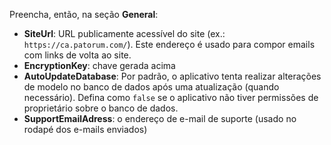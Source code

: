 ﻿Preencha, então, na seção **General**:

* **SiteUrl**: URL publicamente acessível do site (ex.: `https://ca.patorum.com/`). Este endereço é usado para compor emails com links de volta ao site.
* **EncryptionKey**: chave gerada acima
* **AutoUpdateDatabase**: Por padrão, o aplicativo tenta realizar alterações de modelo no banco de dados após uma atualização (quando necessário). Defina como `false` se o aplicativo não tiver
permissões de proprietário sobre o banco de dados.
* **SupportEmailAdress**: o endereço de e-mail de suporte (usado no rodapé dos e-mails enviados)